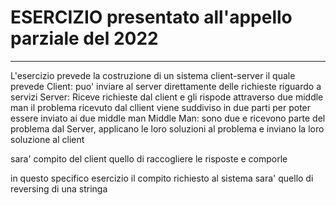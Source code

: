 # ESERCIZIO presentato all'appello parziale del 2022                                                    
<hr></hr>                                                                                               
L'esercizio prevede la costruzione di un sistema client-server il quale prevede                         
Client:                                                                                                 
puo' inviare al server direttamente delle richieste riguardo a servizi                                  
Server:                                                                                                 
Riceve richieste dal client e gli rispode attraverso due middle man                                     
il problema ricevuto dal cllient viene suddiviso in due parti per poter essere inviato ai due middle man
Middle Man:                                                                                           
sono due e ricevono parte del problema dal Server, applicano le loro soluzioni al problema e          
inviano la loro soluzione al client                                                                   
                                                                                                      
sara' compito del client quello di raccogliere le risposte e comporle                                 
                                                                                                      
in questo specifico esercizio il compito richiesto al sistema sara' quello di reversing di una stringa
                                                                                                        